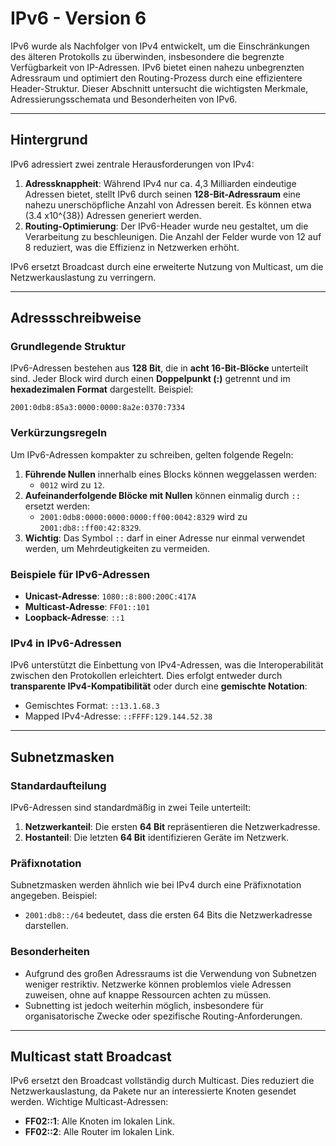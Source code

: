 # IPv6 - Version 6

IPv6 wurde als Nachfolger von IPv4 entwickelt, um die Einschränkungen des älteren Protokolls zu überwinden, insbesondere die begrenzte Verfügbarkeit von IP-Adressen. IPv6 bietet einen nahezu unbegrenzten Adressraum und optimiert den Routing-Prozess durch eine effizientere Header-Struktur. Dieser Abschnitt untersucht die wichtigsten Merkmale, Adressierungsschemata und Besonderheiten von IPv6.

---

## Hintergrund

IPv6 adressiert zwei zentrale Herausforderungen von IPv4:
1. **Adressknappheit**: Während IPv4 nur ca. 4,3 Milliarden eindeutige Adressen bietet, stellt IPv6 durch seinen **128-Bit-Adressraum** eine nahezu unerschöpfliche Anzahl von Adressen bereit. Es können etwa \(3.4 x10^{38}\) Adressen generiert werden.
2. **Routing-Optimierung**: Der IPv6-Header wurde neu gestaltet, um die Verarbeitung zu beschleunigen. Die Anzahl der Felder wurde von 12 auf 8 reduziert, was die Effizienz in Netzwerken erhöht.

IPv6 ersetzt Broadcast durch eine erweiterte Nutzung von Multicast, um die Netzwerkauslastung zu verringern.

---

## Adressschreibweise

### Grundlegende Struktur
IPv6-Adressen bestehen aus **128 Bit**, die in **acht 16-Bit-Blöcke** unterteilt sind. Jeder Block wird durch einen **Doppelpunkt (:)** getrennt und im **hexadezimalen Format** dargestellt. Beispiel:
```
2001:0db8:85a3:0000:0000:8a2e:0370:7334
```

### Verkürzungsregeln
Um IPv6-Adressen kompakter zu schreiben, gelten folgende Regeln:
1. **Führende Nullen** innerhalb eines Blocks können weggelassen werden:
   - `0012` wird zu `12`.
2. **Aufeinanderfolgende Blöcke mit Nullen** können einmalig durch `::` ersetzt werden:
   - `2001:0db8:0000:0000:0000:ff00:0042:8329` wird zu `2001:db8::ff00:42:8329`.
3. **Wichtig**: Das Symbol `::` darf in einer Adresse nur einmal verwendet werden, um Mehrdeutigkeiten zu vermeiden.

### Beispiele für IPv6-Adressen
- **Unicast-Adresse**: `1080::8:800:200C:417A`
- **Multicast-Adresse**: `FF01::101`
- **Loopback-Adresse**: `::1`

### IPv4 in IPv6-Adressen
IPv6 unterstützt die Einbettung von IPv4-Adressen, was die Interoperabilität zwischen den Protokollen erleichtert. Dies erfolgt entweder durch **transparente IPv4-Kompatibilität** oder durch eine **gemischte Notation**:
- Gemischtes Format: `::13.1.68.3`
- Mapped IPv4-Adresse: `::FFFF:129.144.52.38`

---

## Subnetzmasken

### Standardaufteilung
IPv6-Adressen sind standardmäßig in zwei Teile unterteilt:
1. **Netzwerkanteil**: Die ersten **64 Bit** repräsentieren die Netzwerkadresse.
2. **Hostanteil**: Die letzten **64 Bit** identifizieren Geräte im Netzwerk.

### Präfixnotation
Subnetzmasken werden ähnlich wie bei IPv4 durch eine Präfixnotation angegeben. Beispiel:
- `2001:db8::/64` bedeutet, dass die ersten 64 Bits die Netzwerkadresse darstellen.

### Besonderheiten
- Aufgrund des großen Adressraums ist die Verwendung von Subnetzen weniger restriktiv. Netzwerke können problemlos viele Adressen zuweisen, ohne auf knappe Ressourcen achten zu müssen.
- Subnetting ist jedoch weiterhin möglich, insbesondere für organisatorische Zwecke oder spezifische Routing-Anforderungen.

---

## Multicast statt Broadcast

IPv6 ersetzt den Broadcast vollständig durch Multicast. Dies reduziert die Netzwerkauslastung, da Pakete nur an interessierte Knoten gesendet werden. Wichtige Multicast-Adressen:
- **FF02::1**: Alle Knoten im lokalen Link.
- **FF02::2**: Alle Router im lokalen Link.
